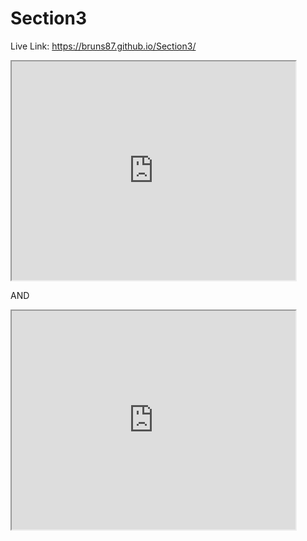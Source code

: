 # Section3

Live Link: https://bruns87.github.io/Section3/

<iframe src="https://bruns87.github.io/leaflet-map-simple" width="90%" height="350">
</iframe>
 
 AND
 
<iframe src="https://bruns87.github.io/highcharts-scatter-csv" width="90%" height="350">
</iframe>
